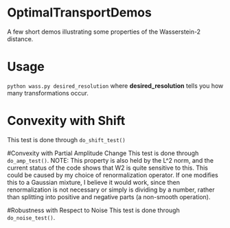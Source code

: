# OptimalTransportDemos
A few short demos illustrating some properties of the Wasserstein-2 distance. 

# Usage
```python wass.py desired_resolution```
where **desired_resolution** tells you how many transformations occur.

# Convexity with Shift
This test is done through ```do_shift_test()```

#Convexity with Partial Amplitude Change
This test is done through ```do_amp_test()```. NOTE: This property is also held by the L^2 norm, and the current status of the code shows that W2 is 
quite sensitive to this. This could be caused by my choice of renormalization operator. If one modifies this to a Gaussian mixture, I believe it would
work, since then renormalization is not necessary or simply is dividing by a number, rather than splitting into positive and negative parts
(a non-smooth operation).

#Robustness with Respect to Noise
This test is done through ```do_noise_test()```.

